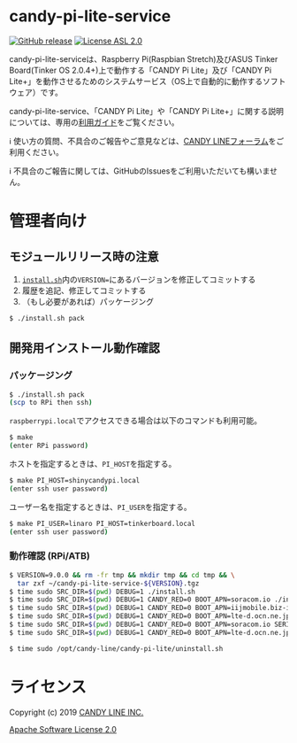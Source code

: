 candy-pi-lite-service
===
[![GitHub release](https://img.shields.io/github/release/CANDY-LINE/candy-pi-lite-service.svg)](https://github.com/CANDY-LINE/candy-pi-lite-service/releases/latest)
[![License ASL 2.0](https://img.shields.io/github/license/CANDY-LINE/candy-pi-lite-service.svg)](https://opensource.org/licenses/Apache-2.0)

candy-pi-lite-serviceは、Raspberry Pi(Raspbian Stretch)及びASUS Tinker Board(Tinker OS 2.0.4+)上で動作する「CANDY Pi Lite」及び「CANDY Pi Lite+」を動作させるためのシステムサービス（OS上で自動的に動作するソフトウェア）です。

candy-pi-lite-service、「CANDY Pi Lite」や「CANDY Pi Lite+」に関する説明については、専用の[利用ガイド](https://candy-line.gitbooks.io/candy-pi-lite/content/)をご覧ください。

ℹ️ 使い方の質問、不具合のご報告やご意見などは、[CANDY LINEフォーラム](https://forums.candy-line.io/c/candy-pi-lite)をご利用ください。

ℹ️ 不具合のご報告に関しては、GitHubのIssuesをご利用いただいても構いません。

# 管理者向け
## モジュールリリース時の注意
1. [`install.sh`](install.sh)内の`VERSION=`にあるバージョンを修正してコミットする
1. 履歴を追記、修正してコミットする
1. （もし必要があれば）パッケージング
```bash
$ ./install.sh pack
```

## 開発用インストール動作確認
### パッケージング

```bash
$ ./install.sh pack
(scp to RPi then ssh)
```

`raspberrypi.local`でアクセスできる場合は以下のコマンドも利用可能。
```bash
$ make
(enter RPi password)
```

ホストを指定するときは、`PI_HOST`を指定する。
```bash
$ make PI_HOST=shinycandypi.local
(enter ssh user password)
```

ユーザー名を指定するときは、`PI_USER`を指定する。
```bash
$ make PI_USER=linaro PI_HOST=tinkerboard.local
(enter ssh user password)
```

### 動作確認 (RPi/ATB)

```bash
$ VERSION=9.0.0 && rm -fr tmp && mkdir tmp && cd tmp && \
  tar zxf ~/candy-pi-lite-service-${VERSION}.tgz
$ time sudo SRC_DIR=$(pwd) DEBUG=1 ./install.sh
$ time sudo SRC_DIR=$(pwd) DEBUG=1 CANDY_RED=0 BOOT_APN=soracom.io ./install.sh
$ time sudo SRC_DIR=$(pwd) DEBUG=1 CANDY_RED=0 BOOT_APN=iijmobile.biz-ipv4v6 ./install.sh
$ time sudo SRC_DIR=$(pwd) DEBUG=1 CANDY_RED=0 BOOT_APN=lte-d.ocn.ne.jp ./install.sh
$ time sudo SRC_DIR=$(pwd) DEBUG=1 CANDY_RED=0 BOOT_APN=soracom.io SERIAL_PORT_TYPE=usb ./install.sh
$ time sudo SRC_DIR=$(pwd) DEBUG=1 CANDY_RED=0 BOOT_APN=lte-d.ocn.ne.jp PPP_PING_TYPE=TEST PPP_PING_DESTINATION=1.2.3.4 PPP_PING_IP_VERSION=4 PPP_PING_INTERVAL_SEC=10 ./install.sh

$ time sudo /opt/candy-line/candy-pi-lite/uninstall.sh
```

# ライセンス

Copyright (c) 2019 [CANDY LINE INC.](https://www.candy-line.io)

[Apache Software License 2.0](LICENSE)
